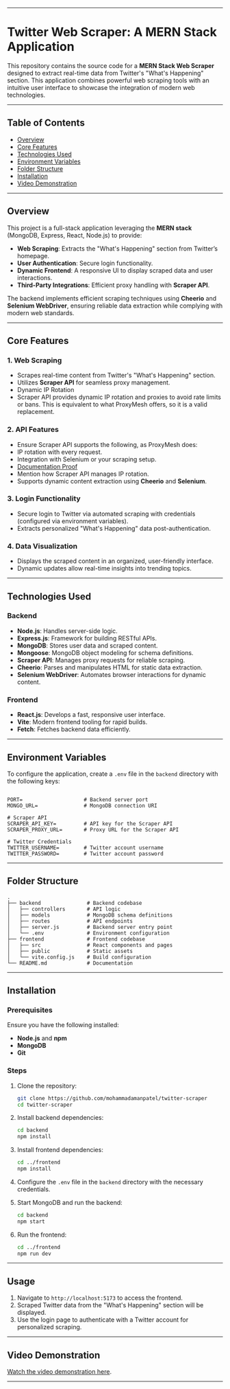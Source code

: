 
---

# Twitter Web Scraper: A MERN Stack Application

This repository contains the source code for a **MERN Stack Web Scraper** designed to extract real-time data from Twitter's "What's Happening" section. This application combines powerful web scraping tools with an intuitive user interface to showcase the integration of modern web technologies.

---

## Table of Contents
- [Overview](#overview)
- [Core Features](#core-features)
- [Technologies Used](#technologies-used)
- [Environment Variables](#environment-variables)
- [Folder Structure](#folder-structure)
- [Installation](#installation)
- [Video Demonstration](#video-demonstration)

---

## Overview

This project is a full-stack application leveraging the **MERN stack** (MongoDB, Express, React, Node.js) to provide:
- **Web Scraping**: Extracts the "What's Happening" section from Twitter’s homepage.
- **User Authentication**: Secure login functionality.
- **Dynamic Frontend**: A responsive UI to display scraped data and user interactions.
- **Third-Party Integrations**: Efficient proxy handling with **Scraper API**.

The backend implements efficient scraping techniques using **Cheerio** and **Selenium WebDriver**, ensuring reliable data extraction while complying with modern web standards.

---

## Core Features

### 1. **Web Scraping**
- Scrapes real-time content from Twitter's "What's Happening" section.
- Utilizes **Scraper API** for seamless proxy management.
- Dynamic IP Rotation
- Scraper API provides dynamic IP rotation and proxies to avoid rate limits or bans. This is equivalent to what ProxyMesh offers, so it is a valid replacement.

### 2. **API Features**
- Ensure Scraper API supports the following, as ProxyMesh does:
- IP rotation with every request.
- Integration with Selenium or your scraping setup.
- [Documentation Proof](https://docs.scraperapi.com/nodejs)
- Mention how Scraper API manages IP rotation.
- Supports dynamic content extraction using **Cheerio** and **Selenium**.

### 3. **Login Functionality**
- Secure login to Twitter via automated scraping with credentials (configured via environment variables).
- Extracts personalized "What's Happening" data post-authentication.

### 4. **Data Visualization**
- Displays the scraped content in an organized, user-friendly interface.
- Dynamic updates allow real-time insights into trending topics.

---

## Technologies Used

### Backend
- **Node.js**: Handles server-side logic.
- **Express.js**: Framework for building RESTful APIs.
- **MongoDB**: Stores user data and scraped content.
- **Mongoose**: MongoDB object modeling for schema definitions.
- **Scraper API**: Manages proxy requests for reliable scraping.
- **Cheerio**: Parses and manipulates HTML for static data extraction.
- **Selenium WebDriver**: Automates browser interactions for dynamic content.

### Frontend
- **React.js**: Develops a fast, responsive user interface.
- **Vite**: Modern frontend tooling for rapid builds.
- **Fetch**: Fetches backend data efficiently.
---

## Environment Variables

To configure the application, create a `.env` file in the `backend` directory with the following keys:

```env

PORT=                    # Backend server port
MONGO_URL=               # MongoDB connection URI

# Scraper API
SCRAPER_API_KEY=         # API key for the Scraper API
SCRAPER_PROXY_URL=       # Proxy URL for the Scraper API

# Twitter Credentials
TWITTER_USERNAME=        # Twitter account username
TWITTER_PASSWORD=        # Twitter account password

```

---

## Folder Structure

```
.
├── backend               # Backend codebase
│   ├── controllers       # API logic
│   ├── models            # MongoDB schema definitions
│   ├── routes            # API endpoints
│   ├── server.js         # Backend server entry point
│   └── .env              # Environment configuration
├── frontend              # Frontend codebase
│   ├── src               # React components and pages
│   ├── public            # Static assets
│   └── vite.config.js    # Build configuration
└── README.md             # Documentation
```

---

## Installation

### Prerequisites
Ensure you have the following installed:
- **Node.js** and **npm**
- **MongoDB**
- **Git**

### Steps
1. Clone the repository:
   ```bash
   git clone https://github.com/mohammadamanpatel/twitter-scraper
   cd twitter-scraper
   ```

2. Install backend dependencies:
   ```bash
   cd backend
   npm install
   ```

3. Install frontend dependencies:
   ```bash
   cd ../frontend
   npm install
   ```

4. Configure the `.env` file in the `backend` directory with the necessary credentials.

5. Start MongoDB and run the backend:
   ```bash
   cd backend
   npm start
   ```

6. Run the frontend:
   ```bash
   cd ../frontend
   npm run dev
   ```

---

## Usage

1. Navigate to `http://localhost:5173` to access the frontend.
2. Scraped Twitter data from the "What's Happening" section will be displayed.
3. Use the login page to authenticate with a Twitter account for personalized scraping.

---


## Video Demonstration
[Watch the video demonstration here](https://drive.google.com/file/d/1Wzwa2MTcQpSEmFBOpVM2r2wDNrUZmIxs/view?usp=sharing).

---
